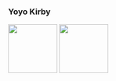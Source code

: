 ### Yoyo Kirby

<p float="left">
  <img src="https://github.com/user-attachments/assets/f023f250-ea58-4687-9eeb-f39292964a57" width="100" /> 
  <img src="https://github.com/user-attachments/assets/3d72c1ff-be65-475c-a5a0-53a2dd8ed6aa" width="100" />
</p>
